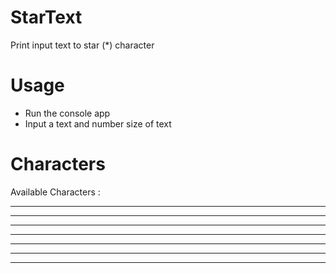 # StarText
Print input text to star (*) character

# Usage
- Run the console app
- Input a text and number size of text

# Characters
Available Characters :

  * * * * *      * * * * * *  * * * * * * *  *  * * * * * *
*           *  *              *              *  *           *
*           *  *              *              *  *           *
* * * * * * *  *              * * * * * * *  *  * * * * * *
*           *  *              *              *  *       *
*           *  *              *              *  *         *
*           *    * * * * * *  * * * * * * *  *  *           *

